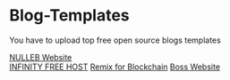 # Blog-Templates
You have to upload top free open source blogs templates <br>

<a href="https://nulleb.com/en/">NULLEB Website</a>
<br>
<a href="https://dash.infinityfree.com/">INFINITY FREE HOST</a>
<a href="https://remix.ethereum.org/">Remix for Blockchain</a>
<a href="https://nulleb.com/en/">Boss Website</a>
